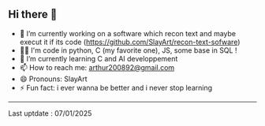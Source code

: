 ## Hi there 👋

- 🔭 I’m currently working on a software which recon text and maybe execut it if its code (https://github.com/SlayArt/recon-text-sofware)
- 🧏‍♂️ I'm code in python, C (my favorite one), JS, some base in SQL !
- 🌱 I’m currently learning C and AI developpement
- 📫 How to reach me: arthur200892@gmail.com
- 😄 Pronouns: SlayArt
- ⚡ Fun fact: i ever wanna be better and i never stop learning

-----

Last uptdate : 07/01/2025

